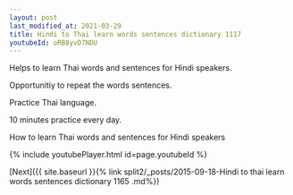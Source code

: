 ```yaml
---
layout: post
last_modified_at: 2021-03-29
title: Hindi to Thai learn words sentences dictionary 1117 
youtubeId: oRB8yvD7NDU
---
```

 
 
Helps to learn Thai words and sentences for Hindi speakers.

Opportunitiy to repeat the words sentences. 

Practice Thai language. 
 
10 minutes practice every day. 
 
How to learn Thai words and sentences for Hindi speakers 
 
{% include youtubePlayer.html id=page.youtubeId %}
 
 
[Next]({{ site.baseurl }}{% link  split2/_posts/2015-09-18-Hindi to thai learn words sentences dictionary 1165 .md%})
 
